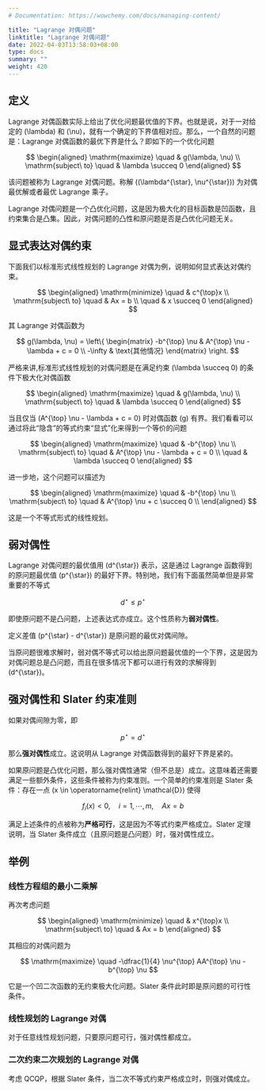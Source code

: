 ```yaml
---
# Documentation: https://wowchemy.com/docs/managing-content/

title: "Lagrange 对偶问题"
linktitle: "Lagrange 对偶问题"
date: 2022-04-03T13:58:03+08:00
type: docs
summary: ""
weight: 420
---
```


<!--more-->

## 定义

Lagrange 对偶函数实际上给出了优化问题最优值的下界。也就是说，对于一对给定的 \(\lambda\) 和 \(\nu\)，就有一个确定的下界值相对应。那么，一个自然的问题是：Lagrange 对偶函数的最优下界是什么？即如下的一个优化问题

$$
\begin{aligned}
    \mathrm{maximize} \quad & g(\lambda, \nu) \\
    \mathrm{subject\ to} \quad & \lambda \succeq 0
\end{aligned}
$$

该问题被称为 Lagrange 对偶问题。称解 \((\lambda^{\star}, \nu^{\star})\) 为对偶最优解或者最优 Lagrange 乘子。

Lagrange 对偶问题是一个凸优化问题，这是因为极大化的目标函数是凹函数，且约束集合是凸集。因此，对偶问题的凸性和原问题是否是凸优化问题无关。

## 显式表达对偶约束

下面我们以标准形式线性规划的 Lagrange 对偶为例，说明如何显式表达对偶约束。

$$
\begin{aligned}
    \mathrm{minimize} \quad & c^{\top}x \\
    \mathrm{subject\ to} \quad & Ax = b \\
    \quad & x \succeq 0
\end{aligned}
$$

其 Lagrange 对偶函数为

$$
g(\lambda, \nu) = \left\{
    \begin{matrix}
        -b^{\top} \nu & A^{\top} \nu - \lambda + c = 0 \\
        -\infty & \text{其他情况}
    \end{matrix}
\right.
$$

严格来讲,标准形式线性规划的对偶问题是在满足约束 \(\lambda \succeq 0\) 的条件下极大化对偶函数

$$
\begin{aligned}
    \mathrm{maximize} \quad & g(\lambda, \nu) \\
    \mathrm{subject\ to} \quad & \lambda \succeq 0
\end{aligned}
$$

当且仅当 \(A^{\top} \nu - \lambda + c = 0\) 时对偶函数 \(g\) 有界。我们看看可以通过将此“隐含”的等式约束“显式”化来得到一个等价的问题

$$
\begin{aligned}
    \mathrm{maximize} \quad & -b^{\top} \nu \\
    \mathrm{subject\ to} \quad & A^{\top} \nu - \lambda + c = 0 \\
    \quad & \lambda \succeq 0
\end{aligned}
$$

进一步地，这个问题可以描述为

$$
\begin{aligned}
    \mathrm{maximize} \quad & -b^{\top} \nu \\
    \mathrm{subject\ to} \quad & A^{\top} \nu + c \succeq 0 \\
\end{aligned}
$$

这是一个不等式形式的线性规划。

## 弱对偶性

Lagrange 对偶问题的最优值用 \(d^{\star}\) 表示，这是通过 Lagrange 函数得到的原问题最优值 \(p^{\star}\) 的最好下界。特别地，我们有下面虽然简单但是非常重要的不等式

$$
d^{\star} \leqslant p^{\star}
$$

即使原问题不是凸问题，上述表达式亦成立。这个性质称为**弱对偶性**。

定义差值 \(p^{\star} - d^{\star}\) 是原问题的最优对偶间隙。

当原问题很难求解时，弱对偶不等式可以给出原问题最优值的一个下界，这是因为对偶问题总是凸问题，而且在很多情况下都可以进行有效的求解得到 \(d^{\star}\)。

## 强对偶性和 Slater 约束准则

如果对偶间隙为零，即

$$
p^{\star} = d^{\star}
$$

那么**强对偶性**成立。这说明从 Lagrange 对偶函数得到的最好下界是紧的。

如果原问题是凸优化问题，那么强对偶性通常（但不总是）成立。这意味着还需要满足一些额外条件，这些条件被称为约束准则。一个简单的约束准则是 Slater 条件：存在一点 \(x \in \operatorname{relint} \mathcal{D}\) 使得

$$
f_i(x) < 0, \quad i=1,\cdots,m, \quad Ax = b
$$

满足上述条件的点被称为**严格可行**，这是因为不等式约束严格成立。Slater 定理说明，当 Slater 条件成立（且原问题是凸问题）时，强对偶性成立。

## 举例

### 线性方程组的最小二乘解

再次考虑问题

$$
\begin{aligned}
    \mathrm{minimize} \quad & x^{\top}x \\
    \mathrm{subject\ to} \quad & Ax = b
\end{aligned}
$$

其相应的对偶问题为

$$
\mathrm{maximize} \quad -\dfrac{1}{4} \nu^{\top} AA^{\top} \nu - b^{\top} \nu
$$

它是一个凹二次函数的无约束极大化问题。Slater 条件此时即是原问题的可行性条件。

### 线性规划的 Lagrange 对偶

对于任意线性规划问题，只要原问题可行，强对偶性都成立。

### 二次约束二次规划的 Lagrange 对偶

考虑 QCQP，根据 Slater 条件，当二次不等式约束严格成立时，则强对偶成立。